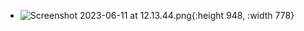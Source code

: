 - ![Screenshot 2023-06-11 at 12.13.44.png](../assets/Screenshot_2023-06-11_at_12.13.44_1686456990002_0.png){:height 948, :width 778}